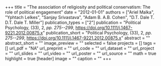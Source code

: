 +++
title = "The association of religiosity and political conservatism: The role of political engagement"
date = "2012-01-01"
authors = ["Ariel Malka", "Yphtach Lelkes", "Sanjay Srivastava", "Adam B. A.B. Cohen", "D.T. Dale T. D.T. Dale T. Miller"]
publication_types = ["2"]
publication = "Political Psychology, (33), 2, _pp. 275--299_, https://doi.org/10.1111/j.1467-9221.2012.00875.x"
publication_short = "Political Psychology, (33), 2, _pp. 275--299_, https://doi.org/10.1111/j.1467-9221.2012.00875.x"
abstract = ""
abstract_short = ""
image_preview = ""
selected = false
projects = []
tags = []
url_pdf = "NA"
url_preprint = ""
url_code = ""
url_dataset = ""
url_project = ""
url_slides = ""
url_video = ""
url_poster = ""
url_source = ""
math = true
highlight = true
[header]
image = ""
caption = ""
+++
